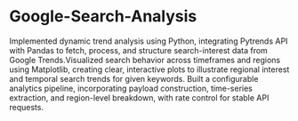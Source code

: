 # Google-Search-Analysis

Implemented dynamic trend analysis using Python, integrating Pytrends API with Pandas to fetch, process, and structure search-interest data from Google Trends.Visualized search behavior across timeframes and regions using Matplotlib, creating clear, interactive plots to illustrate regional interest and temporal search trends for given keywords.
Built a configurable analytics pipeline, incorporating payload construction, time-series extraction, and region-level
breakdown, with rate control for stable API requests.
